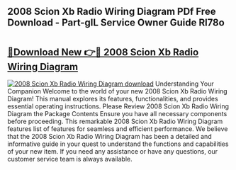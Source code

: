 ## 2008 Scion Xb Radio Wiring Diagram PDf Free Download - Part-gIL Service Owner Guide Rl78o

# <h2><a href="http://dfo49p.blite.top/?on=2008+Scion+Xb+Radio+Wiring+Diagram">🔗Download New 👉🔴 2008 Scion Xb Radio Wiring Diagram</a></h2>

[![2008 Scion Xb Radio Wiring Diagram download](https://i.imgur.com/lujVjoI.png)](http://dfo49p.blite.top/?on=2008+Scion+Xb+Radio+Wiring+Diagram)
Understanding Your Companion Welcome to the world of your new 2008 Scion Xb Radio Wiring Diagram! This manual explores its features, functionalities, and provides essential operating instructions. Please Review 2008 Scion Xb Radio Wiring Diagram the Package Contents Ensure you have all necessary components before proceeding. This remarkable 2008 Scion Xb Radio Wiring Diagram features list of features for seamless and efficient performance. We believe that the 2008 Scion Xb Radio Wiring Diagram has been a detailed and informative guide in your quest to understand the functions and capabilities of your new item. If you need any assistance or have any questions, our customer service team is always available.
